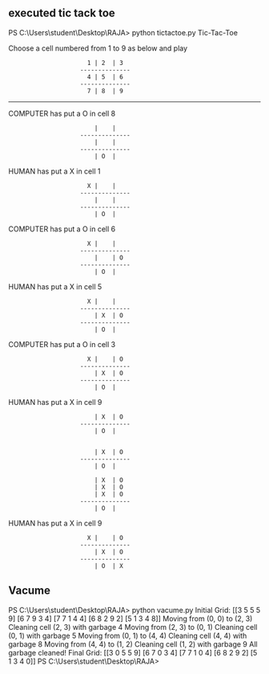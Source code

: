 ## executed tic tack toe 


PS C:\Users\student\Desktop\RAJA> python tictactoe.py
                          Tic-Tac-Toe


Choose a cell numbered from 1 to 9 as below and play


                          1 | 2  | 3
                        --------------
                          4 | 5  | 6
                        --------------
                          7 | 8  | 9


-       -       -       -       -       -       -       -       -       -


COMPUTER has put a O in cell 8



                            |    |
                        --------------
                            |    |
                        --------------
                            | O  |


HUMAN has put a X in cell 1



                          X |    |
                        --------------
                            |    |
                        --------------
                            | O  |


COMPUTER has put a O in cell 6



                          X |    |
                        --------------
                            |    | O
                        --------------
                            | O  |


HUMAN has put a X in cell 5



                          X |    |
                        --------------
                            | X  | O
                        --------------
                            | O  |


COMPUTER has put a O in cell 3



                          X |    | O
                        --------------
                            | X  | O
                        --------------
                            | O  |


HUMAN has put a X in cell 9

                            | X  | O
                        --------------
                            | O  |


                            | X  | O
                        --------------
                            | O  |

                            | X  | O
                            | X  | O
                            | X  | O
                        --------------
                            | O  |


HUMAN has put a X in cell 9



                          X |    | O
                        --------------
                            | X  | O
                        --------------
                            | O  | X



## Vacume 
PS C:\Users\student\Desktop\RAJA> python vacume.py
Initial Grid:
 [[3 5 5 5 9]
 [6 7 9 3 4]
 [7 7 1 4 4]
 [6 8 2 9 2]
 [5 1 3 4 8]]
Moving from (0, 0) to (2, 3)
Cleaning cell (2, 3) with garbage 4
Moving from (2, 3) to (0, 1)
Cleaning cell (0, 1) with garbage 5
Moving from (0, 1) to (4, 4)
Cleaning cell (4, 4) with garbage 8
Moving from (4, 4) to (1, 2)
Cleaning cell (1, 2) with garbage 9
All garbage cleaned!
Final Grid:
 [[3 0 5 5 9]
 [6 7 0 3 4]
 [7 7 1 0 4]
 [6 8 2 9 2]
 [5 1 3 4 0]]
PS C:\Users\student\Desktop\RAJA>
